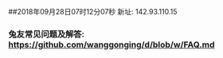 ##2018年09月28日07时12分07秒 新址: 142.93.110.15
### 兔友常见问题及解答: https://github.com/wanggonging/d/blob/w/FAQ.md
